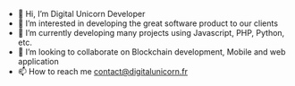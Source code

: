 - 👋 Hi, I’m Digital Unicorn Developer 
- 👀 I’m interested in developing the great software product to our clients
- 🌱 I’m currently developing many projects using Javascript, PHP, Python, etc.
- 💞️ I’m looking to collaborate on Blockchain development, Mobile and web application 
- 📫 How to reach me contact@digitalunicorn.fr 

<!---
digitalunicornfr/digitalunicornfr is a ✨ special ✨ repository because its `README.md` (this file) appears on your GitHub profile.
You can click the Preview link to take a look at your changes.
--->
